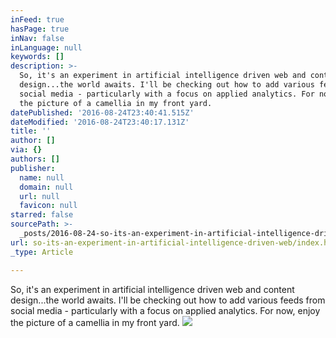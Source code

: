 ```yaml
---
inFeed: true
hasPage: true
inNav: false
inLanguage: null
keywords: []
description: >-
  So, it's an experiment in artificial intelligence driven web and content
  design...the world awaits. I'll be checking out how to add various feeds from
  social media - particularly with a focus on applied analytics. For now, enjoy
  the picture of a camellia in my front yard.
datePublished: '2016-08-24T23:40:41.515Z'
dateModified: '2016-08-24T23:40:17.131Z'
title: ''
author: []
via: {}
authors: []
publisher:
  name: null
  domain: null
  url: null
  favicon: null
starred: false
sourcePath: >-
  _posts/2016-08-24-so-its-an-experiment-in-artificial-intelligence-driven-web.md
url: so-its-an-experiment-in-artificial-intelligence-driven-web/index.html
_type: Article

---
```

So, it's an experiment in artificial intelligence driven web and content design...the world awaits. I'll be checking out how to add various feeds from social media - particularly with a focus on applied analytics. For now, enjoy the picture of a camellia in my front yard.
![](https://the-grid-user-content.s3-us-west-2.amazonaws.com/03f93db9-cd30-4dab-a151-66a4d6896edd.jpg)